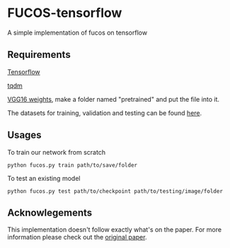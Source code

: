 # FUCOS-tensorflow
A simple implementation of fucos on tensorflow

## Requirements
[Tensorflow](https://www.tensorflow.org/install/install_windows)

[tqdm](https://pypi.python.org/pypi/tqdm)

[VGG16 weights](https://www.cs.toronto.edu/~frossard/post/vgg16/), make a folder named "pretrained" and put the file into it.

The datasets for training, validation and testing can be found [here](https://onedrive.live.com/?id=9DDAAD6A86CCD831%218240&cid=9DDAAD6A86CCD831). 

## Usages
To train our network from scratch
```
python fucos.py train path/to/save/folder
```
To test an existing model
```
python fucos.py test path/to/checkpoint path/to/testing/image/folder
```
## Acknowlegements 
This implementation doesn't follow exactly what's on the paper. For more information please check out the [original paper](https://www.google.co.kr/url?sa=t&rct=j&q=&esrc=s&source=web&cd=1&cad=rja&uact=8&ved=0ahUKEwiSkbmwnYvUAhVMHJQKHcYtBNkQFggmMAA&url=http%3A%2F%2Fwww.cv-foundation.org%2Fopenaccess%2Fcontent_cvpr_2016%2Fpapers%2FBruce_A_Deeper_Look_CVPR_2016_paper.pdf&usg=AFQjCNEe8O6bslD8hTTiGPfedAl0MmsoFA&sig2=mCwVrLi_c6dxRiBqAPOydA).
